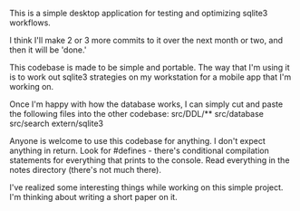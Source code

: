 This is a simple desktop application for testing and optimizing sqlite3 workflows.

I think I'll make 2 or 3 more commits to it over the next month or two, and then it will be 'done.'

This codebase is made to be simple and portable. The way that I'm using it is to work out sqlite3 strategies on my workstation for a mobile app that I'm working on.

Once I'm happy with how the database works, I can simply cut and paste the following files into the other codebase:
  src/DDL/**
  src/database
  src/search
  extern/sqlite3

Anyone is welcome to use this codebase for anything. I don't expect anything in return.
Look for #defines - there's conditional compilation statements for everything that prints to the console.
Read everything in the notes directory (there's not much there).

I've realized some interesting things while working on this simple project. I'm thinking about writing a short paper on it.
